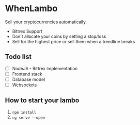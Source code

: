 # WhenLambo

Sell your cryptocurrencies automatically.

* Bittrex Support
* Don't allocate your coins by setting a stop/loss
* Sell for the highest price or sell them when a trendline breaks

## Todo list

- [ ] NodeJS - Bittrex Implementation
- [ ] Frontend stack
- [ ] Database model
- [ ] Websockets

## How to start your lambo
1. `npm install`
2. `ng serve --open`
